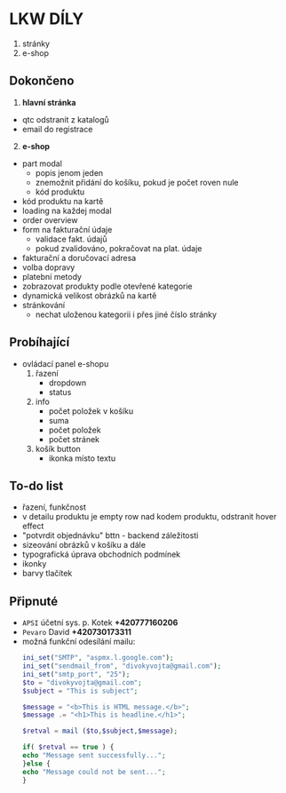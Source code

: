 
# LKW DÍLY

1. stránky
2. e-shop


## Dokončeno

1. __hlavní stránka__

* qtc odstranit z katalogů
* email do registrace

2. __e-shop__

* part modal
    * popis jenom jeden
    * znemožnit přidání do košíku, pokud je počet roven nule
    * kód produktu
* kód produktu na kartě
* loading na každej modal
* order overview
* form na fakturační údaje
    * validace fakt. údajů
    * pokud zvalidováno, pokračovat na plat. údaje
* fakturační a doručovací adresa
* volba dopravy
* platební metody 
* zobrazovat produkty podle otevřené kategorie
* dynamická velikost obrázků na kartě
* stránkování
    * nechat uloženou kategorii i přes jiné číslo stránky


## Probíhající

* ovládací panel e-shopu
    1. řazení
        * dropdown
        * status
    2. info
        * počet položek v košíku
        * suma
        * počet položek
        * počet stránek
    3. košík button
        * ikonka místo textu


## To-do list

* řazení, funkčnost
* v detailu produktu je empty row nad kodem produktu, odstranit hover effect
* "potvrdit objednávku" bttn - backend záležitosti
* sizeování obrázků v košíku a dále 
* typografická úprava obchodních podmínek
* ikonky
* barvy tlačítek


## Připnuté

* `APSI` účetní sys. p. Kotek __+420777160206__
* `Pevaro` David __+420730173311__
* možná funkční odesílání mailu:
    ``` php
    ini_set("SMTP", "aspmx.l.google.com");
    ini_set("sendmail_from", "divokyvojta@gmail.com");
    ini_set("smtp_port", "25");
    $to = "divokyvojta@gmail.com";
    $subject = "This is subject";

    $message = "<b>This is HTML message.</b>";
    $message .= "<h1>This is headline.</h1>";

    $retval = mail ($to,$subject,$message);

    if( $retval == true ) {
    echo "Message sent successfully...";
    }else {
    echo "Message could not be sent...";
    }
    ```